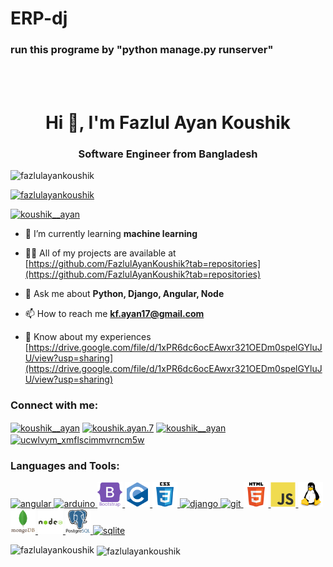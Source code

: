 # ERP-dj

<h3>run this programe by "python manage.py runserver"</h3>
<br><br>


<h1 align="center">Hi 👋, I'm Fazlul Ayan Koushik</h1>
<h3 align="center">Software Engineer from Bangladesh</h3>

<p align="left"> <img src="https://komarev.com/ghpvc/?username=fazlulayankoushik&label=Profile%20views&color=0e75b6&style=flat" alt="fazlulayankoushik" /> </p>

<p align="left"> <a href="https://github.com/ryo-ma/github-profile-trophy"><img src="https://github-profile-trophy.vercel.app/?username=fazlulayankoushik" alt="fazlulayankoushik" /></a> </p>

<p align="left"> <a href="https://twitter.com/koushik__ayan" target="blank"><img src="https://img.shields.io/twitter/follow/koushik__ayan?logo=twitter&style=for-the-badge" alt="koushik__ayan" /></a> </p>

- 🌱 I’m currently learning **machine learning**

- 👨‍💻 All of my projects are available at [https://github.com/FazlulAyanKoushik?tab=repositories](https://github.com/FazlulAyanKoushik?tab=repositories)

- 💬 Ask me about **Python, Django, Angular, Node**

- 📫 How to reach me **kf.ayan17@gmail.com**

- 📄 Know about my experiences [https://drive.google.com/file/d/1xPR6dc6ocEAwxr321OEDm0spelGYluJU/view?usp=sharing](https://drive.google.com/file/d/1xPR6dc6ocEAwxr321OEDm0spelGYluJU/view?usp=sharing)

<h3 align="left">Connect with me:</h3>
<p align="left">
<a href="https://twitter.com/koushik__ayan" target="blank"><img align="center" src="https://raw.githubusercontent.com/rahuldkjain/github-profile-readme-generator/master/src/images/icons/Social/twitter.svg" alt="koushik__ayan" height="30" width="40" /></a>
<a href="https://fb.com/koushik.ayan.7" target="blank"><img align="center" src="https://raw.githubusercontent.com/rahuldkjain/github-profile-readme-generator/master/src/images/icons/Social/facebook.svg" alt="koushik.ayan.7" height="30" width="40" /></a>
<a href="https://instagram.com/koushik__ayan" target="blank"><img align="center" src="https://raw.githubusercontent.com/rahuldkjain/github-profile-readme-generator/master/src/images/icons/Social/instagram.svg" alt="koushik__ayan" height="30" width="40" /></a>
<a href="https://www.youtube.com/channel/UCWLvyM_XmflsCIMmvrNcm5w/videos" target="blank"><img align="center" src="https://raw.githubusercontent.com/rahuldkjain/github-profile-readme-generator/master/src/images/icons/Social/youtube.svg" alt="ucwlvym_xmflscimmvrncm5w" height="30" width="40" /></a>
</p>

<h3 align="left">Languages and Tools:</h3>
<a href="https://angular.io" target="_blank" rel="noreferrer"> <img src="https://angular.io/assets/images/logos/angular/angular.svg" alt="angular" width="40" height="40"/> </a> <a href="https://www.arduino.cc/" target="_blank" rel="noreferrer"> <img src="https://cdn.worldvectorlogo.com/logos/arduino-1.svg" alt="arduino" width="40" height="40"/> </a> <a href="https://getbootstrap.com" target="_blank" rel="noreferrer"> <img src="https://raw.githubusercontent.com/devicons/devicon/master/icons/bootstrap/bootstrap-plain-wordmark.svg" alt="bootstrap" width="40" height="40"/> </a> <a href="https://www.cprogramming.com/" target="_blank" rel="noreferrer"> <img src="https://raw.githubusercontent.com/devicons/devicon/master/icons/c/c-original.svg" alt="c" width="40" height="40"/> </a> <a href="https://www.w3schools.com/css/" target="_blank" rel="noreferrer"> <img src="https://raw.githubusercontent.com/devicons/devicon/master/icons/css3/css3-original-wordmark.svg" alt="css3" width="40" height="40"/> </a> <a href="https://www.djangoproject.com/" target="_blank" rel="noreferrer"> <img src="https://cdn.worldvectorlogo.com/logos/django.svg" alt="django" width="40" height="40"/> </a> <a href="https://git-scm.com/" target="_blank" rel="noreferrer"> <img src="https://www.vectorlogo.zone/logos/git-scm/git-scm-icon.svg" alt="git" width="40" height="40"/> </a> <a href="https://www.w3.org/html/" target="_blank" rel="noreferrer"> <img src="https://raw.githubusercontent.com/devicons/devicon/master/icons/html5/html5-original-wordmark.svg" alt="html5" width="40" height="40"/> </a> <a href="https://developer.mozilla.org/en-US/docs/Web/JavaScript" target="_blank" rel="noreferrer"> <img src="https://raw.githubusercontent.com/devicons/devicon/master/icons/javascript/javascript-original.svg" alt="javascript" width="40" height="40"/> </a> <a href="https://www.linux.org/" target="_blank" rel="noreferrer"> <img src="https://raw.githubusercontent.com/devicons/devicon/master/icons/linux/linux-original.svg" alt="linux" width="40" height="40"/> </a> <a href="https://www.mongodb.com/" target="_blank" rel="noreferrer"> <img src="https://raw.githubusercontent.com/devicons/devicon/master/icons/mongodb/mongodb-original-wordmark.svg" alt="mongodb" width="40" height="40"/> </a> <a href="https://nodejs.org" target="_blank" rel="noreferrer"> <img src="https://raw.githubusercontent.com/devicons/devicon/master/icons/nodejs/nodejs-original-wordmark.svg" alt="nodejs" width="40" height="40"/> </a> <a href="https://www.postgresql.org" target="_blank" rel="noreferrer"> <img src="https://raw.githubusercontent.com/devicons/devicon/master/icons/postgresql/postgresql-original-wordmark.svg" alt="postgresql" width="40" height="40"/> </a>  <a href="https://www.sqlite.org/" target="_blank" rel="noreferrer"> <img src="https://www.vectorlogo.zone/logos/sqlite/sqlite-icon.svg" alt="sqlite" width="40" height="40"/> </a> <p align="left"> <a href="https://www.python.org" target="_blank" rel="noreferrer"> <imgsrc="https://raw.githubusercontent.com/devicons/devicon/master/icons/python/python-original.svg" alt="python" width="40" height="40"/> </a></p>

<p><img align="left" src="https://github-readme-stats.vercel.app/api/top-langs?username=fazlulayankoushik&show_icons=true&locale=en&layout=compact" alt="fazlulayankoushik" /></p>

<p>&nbsp;<img align="center" src="https://github-readme-stats.vercel.app/api?username=fazlulayankoushik&show_icons=true&locale=en" alt="fazlulayankoushik" /></p>


